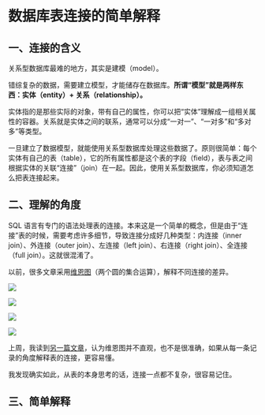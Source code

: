 # 数据库表连接的简单解释

## 一、连接的含义

关系型数据库最难的地方，其实是建模（model）。

错综复杂的数据，需要建立模型，才能储存在数据库。**所谓“模型”就是两样东西：实体（entity）+ 关系（relationship）。**

实体指的是那些实际的对象，带有自己的属性，你可以把“实体”理解成一组相关属性的容器。关系就是实体之间的联系，通常可以分成“一对一”、“一对多”和“多对多”等类型。

一旦建立了数据模型，就能使用关系型数据库处理这些数据了。原则很简单：每个实体有自己的表（table），它的所有属性都是这个表的字段（field），表与表之间根据实体的关联“连接”（join）在一起。因此，使用关系型数据库，你必须知道怎么把表连接起来。

## 二、理解的角度

SQL 语言有专门的语法处理表的连接。本来这是一个简单的概念，但是由于“连接”表的时候，需要考虑许多细节，导致连接分成好几种类型：内连接（inner join）、外连接（outer join）、左连接（left join）、右连接（right join）、全连接（full join）。这就很混淆了。

以前，很多文章采用[维恩图](https://blog.codinghorror.com/a-visual-explanation-of-sql-joins/)（两个圆的集合运算），解释不同连接的差异。

![ ](https://static1.squarespace.com/static/5732253c8a65e244fd589e4c/t/5744bd97d210b89c3e15a61f/1464122780890/?format=500w)

![ ](https://static1.squarespace.com/static/5732253c8a65e244fd589e4c/t/5744bdad40261de572cbbc49/1464122809233/?format=500w)

![ ](https://static1.squarespace.com/static/5732253c8a65e244fd589e4c/t/5744bd78d210b89c3e15a4a9/1464122755467/?format=500w)

![ ](https://static1.squarespace.com/static/5732253c8a65e244fd589e4c/t/5744be65c6fc08b3af1b0fbd/1464122985024/?format=500w)

上周，我读到[另一篇文章](https://blog.jooq.org/2016/07/05/say-no-to-venn-diagrams-when-explaining-joins/)，认为维恩图并不直观，也不是很准确，如果从每一条记录的角度解释表的连接，更容易懂。

我发现确实如此，从表的本身思考的话，连接一点都不复杂，很容易记住。

## 三、简单解释




